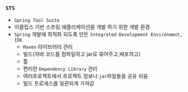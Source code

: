 ### `STS`

- `Spring Tool Suite`
- 이클립스 기반 스프링 애플리케이션을 개발 하기 위한 개발 환경
- `Spring` 개발에 최적화 되도록 만든 `Integrated Development Environment, IDE`
    + `Maven` 라이브러리 관리 
    + 빌드(자바 코드를 컴파일하고 jar로 묶어주고,배포하고) 
    + 툴
    + 편리한 `Dependency Library` 관리 
    + 여러프로젝트에서 프로젝트 정보나 `jar`파일들을 공유 쉬움
    + 빌드 프로세스를 일관되게 가져감
